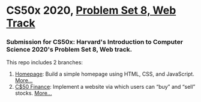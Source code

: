 # CS50x 2020, [Problem Set 8, Web Track](https://cs50.harvard.edu/x/2020/tracks/web/)

### Submission for CS50x: Harvard's Introduction to Computer Science 2020's Problem Set 8, Web track.

This repo includes 2 branches:
1. [Homepage](https://github.com/theSeifHub/cs50x-pset8-webtrack/tree/homepage): Build a simple homepage using HTML, CSS, and JavaScript. [More...](https://cs50.harvard.edu/x/2020/tracks/web/homepage/)
2. [C$50 Finance](https://github.com/theSeifHub/cs50x-pset8-webtrack/tree/finance): Implement a website via which users can “buy” and “sell” stocks. [More...](https://cs50.harvard.edu/x/2020/tracks/web/finance/)
